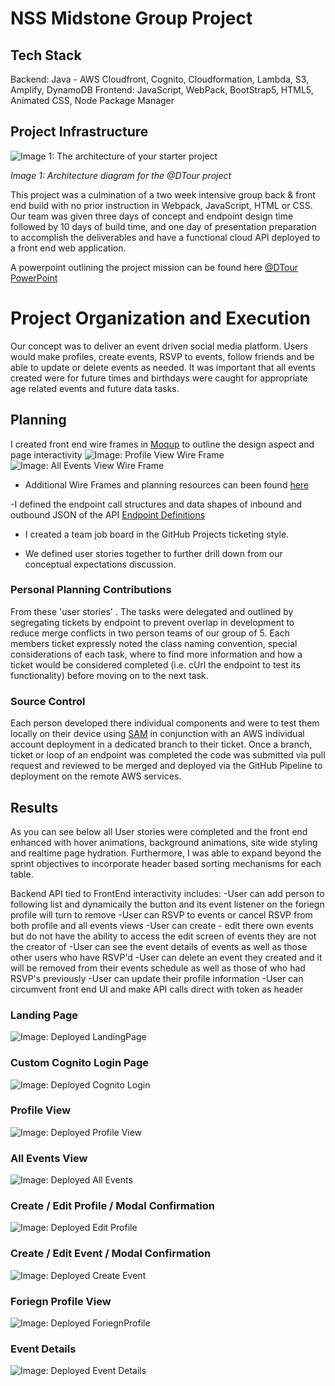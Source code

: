 # NSS Midstone Group Project

## Tech Stack 
Backend: Java - AWS Cloudfront, Cognito, Cloudformation, Lambda, S3, Amplify, DynamoDB
Frontend: JavaScript, WebPack, BootStrap5, HTML5, Animated CSS, Node Package Manager

## Project Infrastructure

![Image 1: The architecture of your starter project](resources/images/architecture_diagram.png)

*Image 1: Architecture diagram for the @DTour project*

This project was a culmination of a two week intensive group back & front end build with no prior instruction in Webpack, JavaScript, HTML or CSS. Our team was given three days of concept and endpoint design time followed by 10 days of build time, and one day of presentation preparation to accomplish the deliverables and have a functional cloud API deployed to a front end web application.

A powerpoint outlining the project mission can be found here [@DTour PowerPoint](https://docs.google.com/presentation/d/1UVmT7e1QBgVxmuxp4RD5vVlZVpYPvCqlumgTPxhtTDg/edit?usp=sharing)

# Project Organization and Execution

Our concept was to deliver an event driven social media platform. Users would make profiles, create events, RSVP to events, follow friends and be able to update or delete events as needed. It was important that all events created were for future times and birthdays were caught for appropriate age related events and future data tasks.


## Planning
I created front end wire frames in [Moqup](https://moqups.com/) to outline the design aspect and page interactivity 
![Image: Profile View Wire Frame](https://github.com/d-tidwell/DTour/blob/main/resources/images/profileView.png)
![Image: All Events View Wire Frame](https://github.com/d-tidwell/DTour/blob/main/resources/images/allEventsView.png)


- Additional Wire Frames and planning resources can been found [here](https://github.com/d-tidwell/DTour/blob/main/resources/images/allEventsView.png)

-I defined the endpoint call structures and data shapes of inbound and outbound JSON of the API [Endpoint Definitions](https://github.com/d-tidwell/DTour/edit/main/resources/endpoints_needed.md)

- I created a team job board in the GitHub Projects ticketing style.

- We defined user stories together to further drill down from our conceptual expectations discussion.

### Personal Planning Contributions

From these 'user stories' . The tasks were delegated and outlined by segregating tickets by endpoint to prevent overlap in development to reduce merge conflicts in two person teams of our group of 5. Each members ticket expressly noted the class naming convention, special considerations of each task, where to find more information and how a ticket would be considered completed (i.e. cUrl the endpoint to test its functionality) before moving on to the next task. 

### Source Control

Each person developed there individual components and were to test them locally on their device using [SAM](https://aws.amazon.com/serverless/sam/) in conjunction with an AWS individual account deployment in a dedicated branch to their ticket. Once a branch, ticket or loop of an endpoint was completed the code was submitted via pull request and reviewed to be merged and deployed via the GitHub Pipeline to deployment on the remote AWS services.

## Results

As you can see below all User stories were completed and the front end enhanced with hover animations, background animations, site wide styling and realtime page hydration. Furthermore, I was able to expand beyond the sprint objectives to incorporate header based sorting mechanisms for each table.

Backend API tied to FrontEnd interactivity includes:
-User can add person to following list and dynamically the button and its event listener on the foriegn profile will turn to remove
-User can RSVP to events or cancel RSVP from both profile and all events views
-User can create - edit there own events but do not have the ability to access the edit screen of events they are not the creator of
-User can see the event details of events as well as those other users who have RSVP'd
-User can delete an event they created and it will be removed from their events schedule as well as those of who had RSVP's previously
-User can update their profile information
-User can circumvent front end UI and make API calls direct with token as header

### Landing Page
![Image: Deployed LandingPage](https://github.com/d-tidwell/DTour/blob/main/resources/images/LandingPage.png)
### Custom Cognito Login Page
![Image: Deployed Cognito Login](https://github.com/d-tidwell/DTour/blob/main/resources/images/CognitoIntegration.png)
### Profile View
![Image: Deployed Profile View](https://github.com/d-tidwell/DTour/blob/main/resources/images/ProfileView.png)
### All Events View
![Image: Deployed All Events](https://github.com/d-tidwell/DTour/blob/main/resources/images/AllEvents.png)


### Create / Edit Profile / Modal Confirmation
![Image: Deployed Edit Profile](https://github.com/d-tidwell/DTour/blob/main/resources/images/updateProfileModal.png)
### Create / Edit Event / Modal Confirmation
![Image: Deployed Create Event](https://github.com/d-tidwell/DTour/blob/main/resources/images/createEvent.png)
### Foriegn Profile View
![Image: Deployed ForiegnProfile ](https://github.com/d-tidwell/DTour/blob/main/resources/images/FollowingProfileView.png)
### Event Details
![Image: Deployed Event Details ](https://github.com/d-tidwell/DTour/blob/main/resources/images/eventDetails.png)
